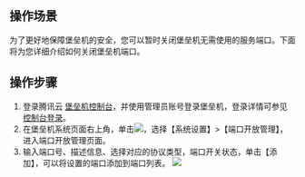 ## 操作场景
为了更好地保障堡垒机的安全，您可以暂时关闭堡垒机无需使用的服务端口。下面将为您详细介绍如何关闭堡垒机端口。

## 操作步骤
1. 登录腾讯云 [堡垒机控制台](https://console.cloud.tencent.com/cds/dasb)，并使用管理员账号登录堡垒机，登录详情可参见 [控制台登录](https://cloud.tencent.com/document/product/1025/32348)。
2. 在堡垒机系统页面右上角，单击<img src=" https://main.qcloudimg.com/raw/82dfc809b5df76ff939d996ea3136a43.png"  style="margin:0;">，选择【系统设置】>【端口开放管理】，进入端口开放管理页面。
3. 输入端口号、描述信息、选择对应的协议类型，端口开关状态，单击【添加】，可以将设置的端口添加到端口列表。
![](https://main.qcloudimg.com/raw/a5637387b8da3b56f70addd132e78c16.png)

